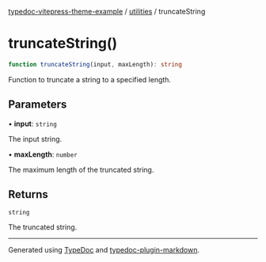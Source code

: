 [typedoc-vitepress-theme-example](../../index.md) / [utilities](../index.md) / truncateString

# truncateString()

```ts
function truncateString(input, maxLength): string
```

Function to truncate a string to a specified length.

## Parameters

• **input**: `string`

The input string.

• **maxLength**: `number`

The maximum length of the truncated string.

## Returns

`string`

The truncated string.

***

Generated using [TypeDoc](https://typedoc.org) and [typedoc-plugin-markdown](https://typedoc-plugin-markdown.org).
